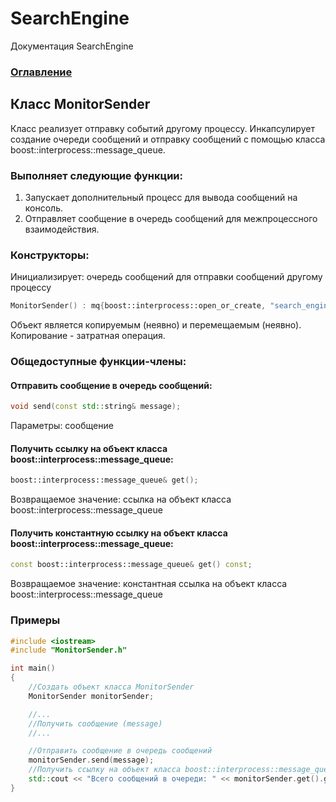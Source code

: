 # SearchEngine
Документация SearchEngine

### [Оглавление](../index.md)

## Класс MonitorSender
Класс реализует отправку событий другому процессу. Инкапсулирует создание очереди сообщений и отправку сообщений с помощью класса boost::interprocess::message_queue.
### Выполняет следующие функции:
1. Запускает дополнительный процесс для вывода сообщений на консоль.
2. Отправляет сообщение в очередь сообщений для межпроцессного взаимодействия.
### Конструкторы:
Инициализирует: очередь сообщений для отправки сообщений другому процессу
```cpp
MonitorSender() : mq{boost::interprocess::open_or_create, "search_engine", 100, 256} {}
```
Объект является копируемым (неявно) и перемещаемым (неявно).\
Копирование - затратная операция.
### Общедоступные функции-члены:
#### Отправить сообщение в очередь сообщений:
```cpp
void send(const std::string& message);
```
Параметры: сообщение
#### Получить ссылку на объект класса boost::interprocess::message_queue:
```cpp
boost::interprocess::message_queue& get();
```
Возвращаемое значение: ссылка на объект класса boost::interprocess::message_queue
#### Получить константную ссылку на объект класса boost::interprocess::message_queue:
```cpp
const boost::interprocess::message_queue& get() const;
```
Возвращаемое значение: константная ссылка на объект класса boost::interprocess::message_queue
### Примеры
```cpp
#include <iostream>
#include "MonitorSender.h"

int main()
{
    //Создать объект класса MonitorSender
    MonitorSender monitorSender;

    //...
    //Получить сообщение (message)
    //...

    //Отправить сообщение в очередь сообщений
    monitorSender.send(message);
    //Получить ссылку на объект класса boost::interprocess::message_queue
    std::cout << "Всего сообщений в очереди: " << monitorSender.get().get_num_msg()  << std::endl;
}
```


